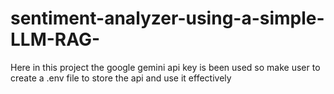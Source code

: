 # sentiment-analyzer-using-a-simple-LLM-RAG-
Here in this project the google gemini api key is been used so make user to create a .env file to store the api and use it effectively
